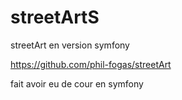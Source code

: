 # streetArtS
streetArt en version symfony

https://github.com/phil-fogas/streetArt

fait avoir eu de cour en symfony
